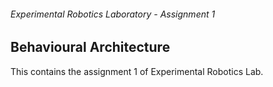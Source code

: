 ###### Experimental Robotics Laboratory - Assignment 1
## Behavioural Architecture
This contains the assignment 1 of Experimental Robotics Lab.
